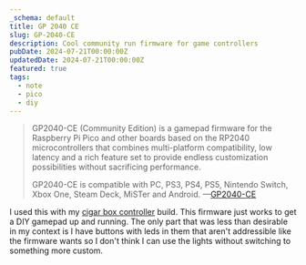 ```yaml
---
_schema: default
title: GP 2040 CE
slug: GP-2040-CE
description: Cool community run firmware for game controllers
pubDate: 2024-07-21T00:00:00Z
updatedDate: 2024-07-21T00:00:00Z
featured: true
tags:
  - note
  - pico
  - diy
---
```


> GP2040-CE (Community Edition) is a gamepad firmware for the Raspberry Pi Pico and other boards based on the RP2040 microcontrollers that combines multi-platform compatibility, low latency and a rich feature set to provide endless customization possibilities without sacrificing performance.
>
> GP2040-CE is compatible with PC, PS3, PS4, PS5, Nintendo Switch, Xbox One, Steam Deck, MiSTer and Android.
> —[GP2040-CE](https://gp2040-ce.info/)

I used this with my [cigar box controller](/note/cigar-box-controller) build.
This firmware just works to get a DIY gamepad up and running. The only part that
was less than desirable in my context is I have buttons with leds in them that
aren't addressible like the firmware wants so I don't think I can use the lights
without switching to something more custom.
